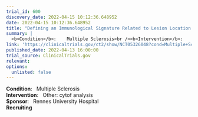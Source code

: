 ```yaml
---
trial_id: 600
discovery_date: 2022-04-15 10:12:36.648952
date: 2022-04-15 10:12:36.648952
title: "Defining an Immunological Signature Related to Lesion Location in Multiple Sclerosis"
summary: |
  <b>Condition</b>:    Multiple Sclerosis<br /><b>Intervention</b>:    Other: cytof analysis<br /><b>Sponsor</b>:    Rennes University Hospital<br /><b>Recruiting</b>
link: 'https://clinicaltrials.gov/ct2/show/NCT05326048?cond=Multiple+Sclerosis&sfpd_d=14&sel_rss=new14'
published_date: 2022-04-13 16:00:00
trial_source: ClinicalTrials.gov
relevant: 
options:
  unlisted: false
---
```

<b>Condition</b>:    Multiple Sclerosis<br /><b>Intervention</b>:    Other: cytof analysis<br /><b>Sponsor</b>:    Rennes University Hospital<br /><b>Recruiting</b>